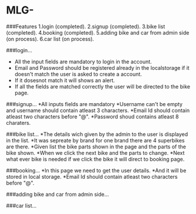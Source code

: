 # MLG-

###Features
1.login (completed).
2.signup (completed).
3.bike list (completed).
4.booking (completed).
5.adding bike and car from admin side (on process).
6.car list (on process).

###login...
 * All the input fields are mandatory to login in the account. 
 * Email and Password should be registered already in the localstorage if it doesn't match the user is asked to create a account.
 * If it dosesnot match it will shows an alert.
 * If all the fields are matched correctly the user will be directed to the bike page.
 
###signup...
 *All inputs fields are mandatory
 *Username can't be empty and username should contain atleast 3 characters.
 *Email Id should contain atleast two characters before "@".
 *Password shoud contains atleast 8 charaters.
 
###bike list...
 *The details wich given by the admin to the user is displayed in the list.
 *It was sepreate by brand for one brand there are 4 superbikes are there.
 *Given list the bike parts shown in the page and the parts of the bike shown.
 *When we click the next bike and the parts to change.
 *Next what ever bike is needed if we click the bike it will direct to booking page.
 
 ###booking...
 *In this page we need to get the user details.
 *And it will be stored in local storage.
 *Email Id should contain atleast two characters before "@".

###adding bike and car from admin side...

###car list...

